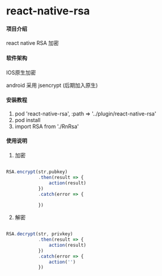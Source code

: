 # react-native-rsa

#### 项目介绍
react native RSA 加密

#### 软件架构
IOS原生加密

android 采用 jsencrypt (后期加入原生)


#### 安装教程

1. pod 'react-native-rsa', :path => '../plugin/react-native-rsa'
2. pod install
3. import RSA from './RnRsa'

#### 使用说明

1. 加密

```js

RSA.encrypt(str,pubkey)
            .then(result => {
                action(result)
            })
            .catch(error => {
               
            })

```

2. 解密

```js

RSA.decrypt(str, privkey)
            .then(result => {
                action(result)
            })
            .catch(error => {
                action('')
            })

```